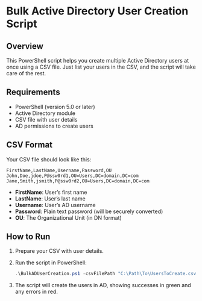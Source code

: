 

# Bulk Active Directory User Creation Script

## Overview

This PowerShell script helps you create multiple Active Directory users at once using a CSV file. Just list your users in the CSV, and the script will take care of the rest.

## Requirements

- PowerShell (version 5.0 or later)
- Active Directory module
- CSV file with user details
- AD permissions to create users

## CSV Format

Your CSV file should look like this:

```csv
FirstName,LastName,Username,Password,OU
John,Doe,jdoe,P@ssw0rd1,OU=Users,DC=domain,DC=com
Jane,Smith,jsmith,P@ssw0rd2,OU=Users,DC=domain,DC=com
```

- **FirstName**: User’s first name
- **LastName**: User’s last name
- **Username**: User’s AD username
- **Password**: Plain text password (will be securely converted)
- **OU**: The Organizational Unit (in DN format)

## How to Run

1. Prepare your CSV with user details.
2. Run the script in PowerShell:

   ```powershell
   .\BulkADUserCreation.ps1 -csvFilePath "C:\Path\To\UsersToCreate.csv"
   ```

3. The script will create the users in AD, showing successes in green and any errors in red.

